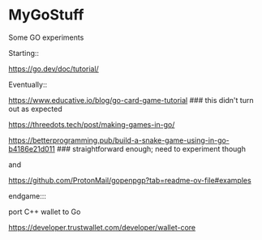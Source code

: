 # MyGoStuff
Some GO experiments


Starting::

https://go.dev/doc/tutorial/

Eventually::

https://www.educative.io/blog/go-card-game-tutorial  ### this didn't turn out as expected

https://threedots.tech/post/making-games-in-go/

https://betterprogramming.pub/build-a-snake-game-using-in-go-b4186e21d011  ###  straightforward enough; need to experiment though

and

https://github.com/ProtonMail/gopenpgp?tab=readme-ov-file#examples

endgame:::

port C++ wallet to Go

https://developer.trustwallet.com/developer/wallet-core
